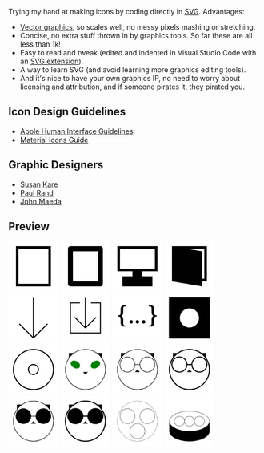 Trying my hand at making icons by coding directly in [SVG](https://www.w3.org/TR/SVG2/). Advantages:

- [Vector graphics](https://en.wikipedia.org/wiki/Vector_graphics), so scales well, no messy pixels mashing or stretching.
- Concise, no extra stuff thrown in by graphics tools. So far these are all less than 1k!
- Easy to read and tweak (edited and indented in Visual Studio Code with an [SVG extension](https://github.com/lishu/vscode-svg2)).
- A way to learn SVG (and avoid learning more graphics editing tools).
- And it's nice to have your own graphics IP, no need to worry about licensing and attribution, and if someone pirates it, they pirated you.

## Icon Design Guidelines

- [Apple Human Interface Guidelines](https://developer.apple.com/design/human-interface-guidelines/foundations/app-icons)
- [Material Icons Guide](https://developers.google.com/fonts/docs/material_icons)

## Graphic Designers

- [Susan Kare](http://kare.com/)
- [Paul Rand](https://www.paulrand.design/)
- [John Maeda](http://lawsofsimplicity.com/)

## Preview

<img src="device/mobile.svg" width="100" height="100"/>
<img src="device/mobilecurved.svg" width="100" height="100"/>
<img src="device/desktop.svg" width="100" height="100"/>
<img src="device/book.svg" width="100" height="100"/>

<img src="file/downarrow.svg" width="100" height="100"/>
<img src="file/download.svg" width="100" height="100"/>
<img src="file/code.svg" width="100" height="100"/>
<img src="file/disk.svg" width="100" height="100"/>
<img src="file/cd.svg" width="100" height="100"/>

<img src="cat/cateyes.svg" width="100" height="100"/>
<img src="cat/catglasses.svg" width="100" height="100"/>
<img src="cat/catglasses-thick.svg" width="100" height="100"/>
<img src="cat/catshades.svg" width="100" height="100"/>
<img src="cat/catshades-thick.svg" width="100" height="100"/>

<img src="food/dimsumtop.svg" width="100" height="100"/>
<img src="food/dimsumtilt.svg" width="100" height="100"/>

